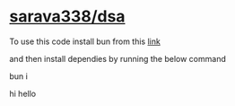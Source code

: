 # [sarava338/dsa](https://github.com/sarava338/dsa)

To use this code install bun from this [link](https://bun.sh/docs/installation)

and then install dependies by running the below command

bun i

hi hello
